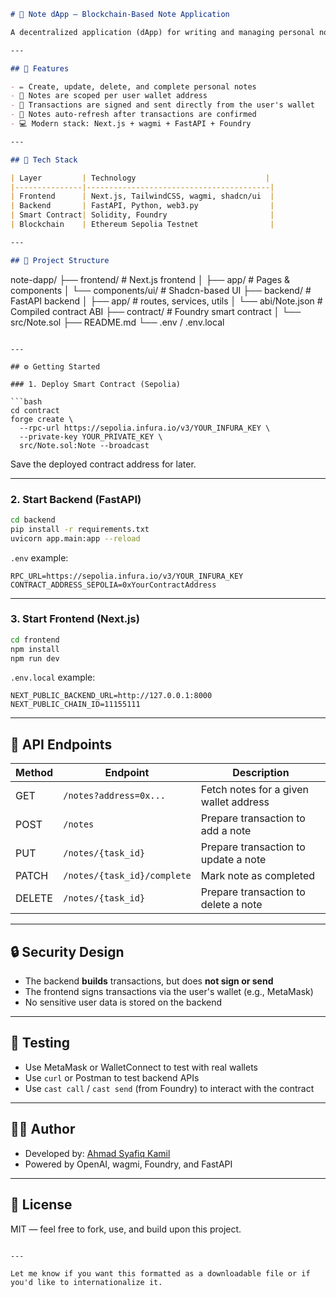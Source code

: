 ```markdown
# 📝 Note dApp — Blockchain-Based Note Application

A decentralized application (dApp) for writing and managing personal notes tied to your Ethereum wallet. Built using Next.js, FastAPI, and Solidity smart contracts deployed on the Sepolia testnet.

---

## 🚀 Features

- ✏️ Create, update, delete, and complete personal notes
- 🔐 Notes are scoped per user wallet address
- 📡 Transactions are signed and sent directly from the user's wallet
- 🔄 Notes auto-refresh after transactions are confirmed
- 💻 Modern stack: Next.js + wagmi + FastAPI + Foundry

---

## 🧱 Tech Stack

| Layer         | Technology                             |
|---------------|-----------------------------------------|
| Frontend      | Next.js, TailwindCSS, wagmi, shadcn/ui  |
| Backend       | FastAPI, Python, web3.py                |
| Smart Contract| Solidity, Foundry                       |
| Blockchain    | Ethereum Sepolia Testnet                |

---

## 📁 Project Structure

```
note-dapp/
├── frontend/              # Next.js frontend
│   ├── app/               # Pages & components
│   └── components/ui/     # Shadcn-based UI
├── backend/               # FastAPI backend
│   ├── app/               # routes, services, utils
│   └── abi/Note.json      # Compiled contract ABI
├── contract/              # Foundry smart contract
│   └── src/Note.sol
├── README.md
└── .env / .env.local
```

---

## ⚙️ Getting Started

### 1. Deploy Smart Contract (Sepolia)

```bash
cd contract
forge create \
  --rpc-url https://sepolia.infura.io/v3/YOUR_INFURA_KEY \
  --private-key YOUR_PRIVATE_KEY \
  src/Note.sol:Note --broadcast
```

Save the deployed contract address for later.

---

### 2. Start Backend (FastAPI)

```bash
cd backend
pip install -r requirements.txt
uvicorn app.main:app --reload
```

`.env` example:

```
RPC_URL=https://sepolia.infura.io/v3/YOUR_INFURA_KEY
CONTRACT_ADDRESS_SEPOLIA=0xYourContractAddress
```

---

### 3. Start Frontend (Next.js)

```bash
cd frontend
npm install
npm run dev
```

`.env.local` example:

```
NEXT_PUBLIC_BACKEND_URL=http://127.0.0.1:8000
NEXT_PUBLIC_CHAIN_ID=11155111
```

---

## 🔗 API Endpoints

| Method | Endpoint                    | Description                             |
|--------|-----------------------------|------------------------------------------|
| GET    | `/notes?address=0x...`      | Fetch notes for a given wallet address   |
| POST   | `/notes`                    | Prepare transaction to add a note        |
| PUT    | `/notes/{task_id}`          | Prepare transaction to update a note     |
| PATCH  | `/notes/{task_id}/complete` | Mark note as completed                   |
| DELETE | `/notes/{task_id}`          | Prepare transaction to delete a note     |

---

## 🔒 Security Design

- The backend **builds** transactions, but does **not sign or send**
- The frontend signs transactions via the user's wallet (e.g., MetaMask)
- No sensitive user data is stored on the backend

---

## 🧪 Testing

- Use MetaMask or WalletConnect to test with real wallets
- Use `curl` or Postman to test backend APIs
- Use `cast call` / `cast send` (from Foundry) to interact with the contract

---

## 👨‍💻 Author

- Developed by: [Ahmad Syafiq Kamil](https://github.com/ahmadsyafiqkamil)
- Powered by OpenAI, wagmi, Foundry, and FastAPI

---

## 📄 License

MIT — feel free to fork, use, and build upon this project.
```

---

Let me know if you want this formatted as a downloadable file or if you'd like to internationalize it.